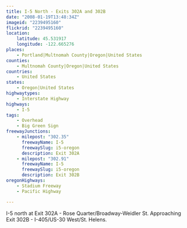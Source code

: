 ```yaml
---
title: I-5 North - Exits 302A and 302B
date: "2008-01-19T13:48:34Z"
imageid: "2239495160"
flickrid: "2239495160"
location:
    latitude: 45.531917
    longitude: -122.665276
places:
    - Portland|Multnomah County|Oregon|United States
counties:
    - Multnomah County|Oregon|United States
countries:
    - United States
states:
    - Oregon|United States
highwaytypes:
    - Interstate Highway
highways:
    - I-5
tags:
    - Overhead
    - Big Green Sign
freewayJunctions:
    - milepost: "302.35"
      freewayName: I-5
      freewaySlug: i5-oregon
      description: Exit 302A
    - milepost: "302.91"
      freewayName: I-5
      freewaySlug: i5-oregon
      description: Exit 302B
oregonHighways:
    - Stadium Freeway
    - Pacific Highway

---
```

I-5 north at Exit 302A - Rose Quarter/Broadway-Weidler St.  Approaching Exit 302B - I-405/US-30 West/St. Helens.